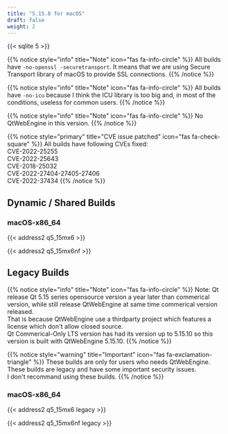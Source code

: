 ```yaml
---
title: "5.15.8 for macOS"
draft: false
weight: 2
---
```


{{< sqlite 5 >}}

{{% notice style="info" title="Note"  icon="fas fa-info-circle" %}}
All builds have `-no-openssl -securetransport`. It means that we are using Secure Transport library of macOS to provide SSL connections.
{{% /notice %}}

{{% notice style="info" title="Note"  icon="fas fa-info-circle" %}}
All builds have `-no-icu` because I think the ICU library is too big and, in most of the conditions, useless for common users.
{{% /notice %}}

{{% notice style="info" title="Note"  icon="fas fa-info-circle" %}}
No QtWebEngine in this version.
{{% /notice %}}

{{% notice style="primary" title="CVE issue patched" icon="fas fa-check-square" %}}
All builds have following CVEs fixed:  
CVE-2022-25255  
CVE-2022-25643  
CVE-2018-25032  
CVE-2022-27404-27405-27406  
CVE-2022-37434
{{% /notice %}}

## Dynamic / Shared Builds

### macOS-x86_64

{{< address2 q5_15mx6 >}}

{{< address2 q5_15mx6nf >}}

## Legacy Builds

{{% notice style="info" title="Note"  icon="fas fa-info-circle" %}}
Note: Qt release Qt 5.15 series opensource version a year later than commerical version, while still release QtWebEngine at same time commerical version released.  
That is because QtWebEngine use a thirdparty project which features a license which don't allow closed source.  
Qt Commerical-Only LTS version has had its version up to 5.15.10 so this version is built with QtWebEngine 5.15.10.
{{% /notice %}}

{{% notice style="warning" title="Important" icon="fas fa-exclamation-triangle" %}}
These builds are only for users who needs QtWebEngine.  
These builds are legacy and have some important security issues.  
I don't recommand using these builds.
{{% /notice %}}

### macOS-x86_64

{{< address2 q5_15mx6 legacy >}}

{{< address2 q5_15mx6nf legacy >}}
